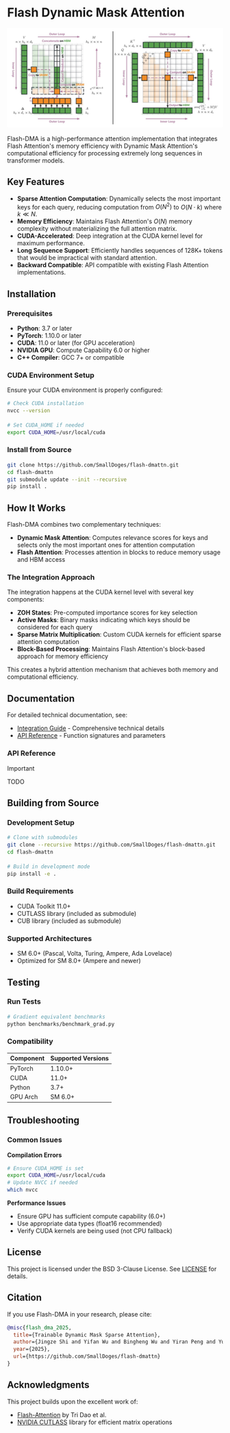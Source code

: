 # Flash Dynamic Mask Attention

![Flash-DMA Banner](assets/flash_dmattn_banner.jpg)

Flash-DMA is a high-performance attention implementation that integrates Flash Attention's memory efficiency with Dynamic Mask Attention's computational efficiency for processing extremely long sequences in transformer models.

## Key Features

- **Sparse Attention Computation**: Dynamically selects the most important keys for each query, reducing computation from $O(N^2)$ to $O(N \cdot k)$ where $k \ll N$.
- **Memory Efficiency**: Maintains Flash Attention's $O(N)$ memory complexity without materializing the full attention matrix.
- **CUDA-Accelerated**: Deep integration at the CUDA kernel level for maximum performance.
- **Long Sequence Support**: Efficiently handles sequences of 128K+ tokens that would be impractical with standard attention.
- **Backward Compatible**: API compatible with existing Flash Attention implementations.

## Installation

### Prerequisites

- **Python**: 3.7 or later
- **PyTorch**: 1.10.0 or later
- **CUDA**: 11.0 or later (for GPU acceleration)
- **NVIDIA GPU**: Compute Capability 6.0 or higher
- **C++ Compiler**: GCC 7+ or compatible

### CUDA Environment Setup

Ensure your CUDA environment is properly configured:

```bash
# Check CUDA installation
nvcc --version

# Set CUDA_HOME if needed
export CUDA_HOME=/usr/local/cuda
```

### Install from Source

```bash
git clone https://github.com/SmallDoges/flash-dmattn.git
cd flash-dmattn
git submodule update --init --recursive
pip install .
```


<!-- ## Quick Start

### Basic Usage

```python
import torch
from flash_dma_cpp import apply_dynamic_mask_attention

# Input tensors
batch_size, num_heads, seq_len, head_dim = 1, 8, 4096, 64
query = torch.randn(batch_size, num_heads, seq_len, head_dim, device='cuda', dtype=torch.float16)
key = torch.randn(batch_size, num_heads, seq_len, head_dim, device='cuda', dtype=torch.float16)
value = torch.randn(batch_size, num_heads, seq_len, head_dim, device='cuda', dtype=torch.float16)

# Dynamic mask parameters
dt_proj = torch.randn(num_heads, num_heads * head_dim, device='cuda', dtype=torch.float16)
A = torch.randn(num_heads, device='cuda', dtype=torch.float16)

# Apply Flash-DMA attention
output = apply_dynamic_mask_attention(
    query, key, value,
    dt_proj=dt_proj,
    A=A,
    keep_window_size=2048,
    is_causal=True
)
```

### Performance Comparison

Flash-DMA achieves significant speedups for long sequences:

| Sequence Length | Selection Ratio | Theoretical Speedup | Practical Speedup |
|-----------------|----------------|---------------------|-------------------|
| 4,096          | 0.25           | 4.0×                | 2.5-3.0×          |
| 16,384         | 0.125          | 8.0×                | 4.0-5.0×          |
| 65,536         | 0.0625         | 16.0×               | 6.0-8.0×          | -->

## How It Works

Flash-DMA combines two complementary techniques:

- **Dynamic Mask Attention**: Computes relevance scores for keys and selects only the most important ones for attention computation
- **Flash Attention**: Processes attention in blocks to reduce memory usage and HBM access


### The Integration Approach

The integration happens at the CUDA kernel level with several key components:

- **ZOH States**: Pre-computed importance scores for key selection
- **Active Masks**: Binary masks indicating which keys should be considered for each query
- **Sparse Matrix Multiplication**: Custom CUDA kernels for efficient sparse attention computation
- **Block-Based Processing**: Maintains Flash Attention's block-based approach for memory efficiency

This creates a hybrid attention mechanism that achieves both memory and computational efficiency.

## Documentation

For detailed technical documentation, see:
- [Integration Guide](docs/integration.md) - Comprehensive technical details
- [API Reference](#api-reference) - Function signatures and parameters

### API Reference

> [!IMPORTANT]
> TODO


## Building from Source

### Development Setup

```bash
# Clone with submodules
git clone --recursive https://github.com/SmallDoges/flash-dmattn.git
cd flash-dmattn

# Build in development mode
pip install -e .
```

### Build Requirements

- CUDA Toolkit 11.0+
- CUTLASS library (included as submodule)
- CUB library (included as submodule)

### Supported Architectures

- SM 6.0+ (Pascal, Volta, Turing, Ampere, Ada Lovelace)
- Optimized for SM 8.0+ (Ampere and newer)

## Testing

### Run Tests

```bash
# Gradient equivalent benchmarks
python benchmarks/benchmark_grad.py
```

### Compatibility

| Component | Supported Versions |
|-----------|-------------------|
| PyTorch | 1.10.0+ |
| CUDA | 11.0+ |
| Python | 3.7+ |
| GPU Arch | SM 6.0+ |

## Troubleshooting

### Common Issues

**Compilation Errors**
```bash
# Ensure CUDA_HOME is set
export CUDA_HOME=/usr/local/cuda
# Update NVCC if needed
which nvcc
```

**Performance Issues**
- Ensure GPU has sufficient compute capability (6.0+)
- Use appropriate data types (float16 recommended)
- Verify CUDA kernels are being used (not CPU fallback)

## License

This project is licensed under the BSD 3-Clause License. See [LICENSE](LICENSE) for details.

## Citation

If you use Flash-DMA in your research, please cite:

```bibtex
@misc{flash_dma_2025,
  title={Trainable Dynamic Mask Sparse Attention},
  author={Jingze Shi and Yifan Wu and Bingheng Wu and Yiran Peng and Yuyu Luo},
  year={2025},
  url={https://github.com/SmallDoges/flash-dmattn}
}
```

## Acknowledgments

This project builds upon the excellent work of:
- [Flash-Attention](https://github.com/Dao-AILab/flash-attention) by Tri Dao et al.
- [NVIDIA CUTLASS](https://github.com/NVIDIA/cutlass) library for efficient matrix operations